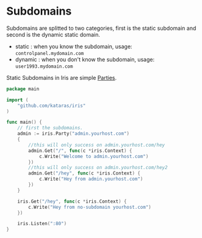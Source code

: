 # Subdomains


Subdomains are splitted to two categories, first is the static subdomain and second is the dynamic static domain.

- static : when you know the subdomain, usage: `controlpanel.mydomain.com` 
- dynamic : when you don't know the subdomain, usage: `user1993.mydomain.com` 

Static Subdomains in Iris are simple [Parties](party.md).

```go
package main

import (
	"github.com/kataras/iris"
)

func main() {
	// first the subdomains.
	admin := iris.Party("admin.yourhost.com")
	{
		//this will only success on admin.yourhost.com/hey
		admin.Get("/", func(c *iris.Context) {
			c.Write("Welcome to admin.yourhost.com")
		})
		//this will only success on admin.yourhost.com/hey2
		admin.Get("/hey", func(c *iris.Context) {
			c.Write("Hey from admin.yourhost.com")
		})
	}

	iris.Get("/hey", func(c *iris.Context) {
		c.Write("Hey from no-subdomain yourhost.com")
	})

	iris.Listen(":80")
}


```